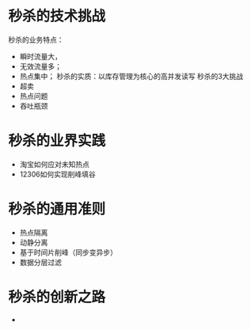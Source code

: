 # 秒杀的技术挑战
秒杀的业务特点：
- 瞬时流量大，
- 无效流量多；
- 热点集中；
秒杀的实质：以库存管理为核心的高并发读写
秒杀的3大挑战
- 超卖
- 热点问题
- 吞吐瓶颈
# 秒杀的业界实践
- 淘宝如何应对未知热点
- 12306如何实现削峰填谷
# 秒杀的通用准则
- 热点隔离
- 动静分离
- 基于时间片削峰（同步变异步）
- 数据分层过滤
# 秒杀的创新之路
- 